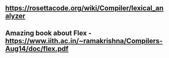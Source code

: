 ## https://rosettacode.org/wiki/Compiler/lexical_analyzer
## Amazing book about Flex - https://www.iith.ac.in/~ramakrishna/Compilers-Aug14/doc/flex.pdf

